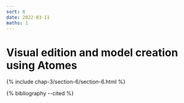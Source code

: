 ```yaml
---
sort: 6
date: 2022-03-11
maths: 1
---
```


# Visual edition and model creation using Atomes

{% include chap-3/section-6/section-6.html %}

{% bibliography --cited %}
